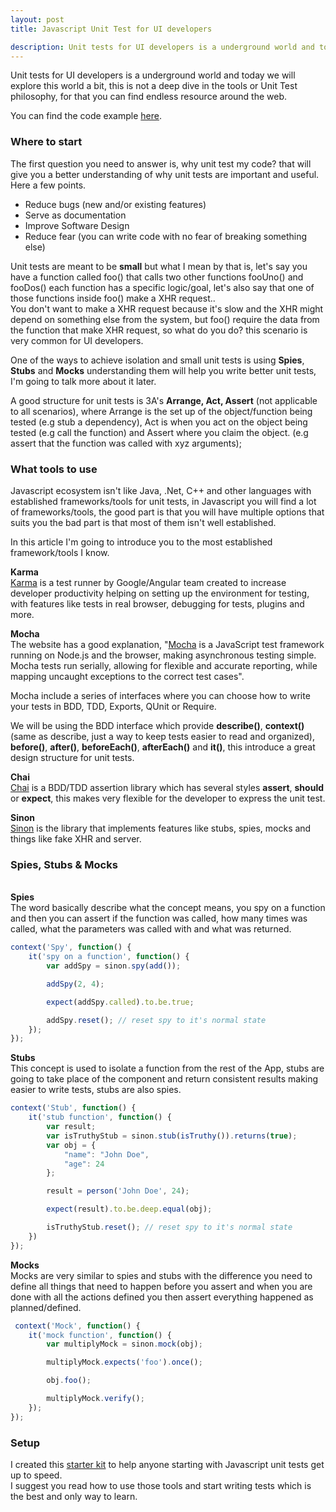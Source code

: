 ```yaml
---
layout: post
title: Javascript Unit Test for UI developers

description: Unit tests for UI developers is a underground world and today we will explore this world a bit, this is not a deep dive in the tools or Unit Test philosophy, for that you can find endless resource around the web.
---
```


Unit tests for UI developers is a underground world and today we will explore this world a bit, this is not a deep dive in the tools or Unit Test philosophy, for that you can find endless resource around the web.

You can find the code example <a href="https://github.com/weblancaster/karma-mocha-chai-sinon" target="_blank" title="karma-mocha-chai-sinon starter kit">here</a>.

### Where to start

The first question you need to answer is, why unit test my code? that will give you a better understanding of why unit tests are important and useful. <br>
Here a few points.

- Reduce bugs (new and/or existing features)
- Serve as documentation
- Improve Software Design
- Reduce fear (you can write code with no fear of breaking something else)

Unit tests are meant to be **small** but what I mean by that is, let's say you have a function called foo() that calls two other functions fooUno() and fooDos() each function has a specific logic/goal, let's also say that one of those functions inside foo() make a XHR request.. <br>
You don't want to make a XHR request because it's slow and the XHR might depend on something else from the system, but foo() require the data from the function that make XHR request, so what do you do? this scenario is very common for UI developers.

One of the ways to achieve isolation and small unit tests is using **Spies**, **Stubs** and **Mocks** understanding them will help you write better unit tests, I'm going to talk more about it later.

A good structure for unit tests is 3A's **Arrange, Act, Assert** (not applicable to all scenarios), where Arrange is the set up of the object/function being tested (e.g stub a dependency), Act is when you act on the object being tested (e.g call the function) and Assert where you claim the object. (e.g assert that the function was called with xyz arguments);

### What tools to use

Javascript ecosystem isn't like Java, .Net, C++ and other languages with established frameworks/tools for unit tests, in Javascript you will find a lot of frameworks/tools, the good part is that you will have multiple options that suits you the bad part is that most of them isn't well established.

In this article I'm going to introduce you to the most established framework/tools I know.

**Karma** <br>
<a href="http://karma-runner.github.io/0.13/index.html" target="_blank" title="Karma.js">Karma</a> is a test runner by Google/Angular team created to increase developer productivity helping on setting up the environment for testing, with features like tests in real browser, debugging for tests, plugins and more.

**Mocha** <br>
The website has a good explanation, "<a href="http://mochajs.org/" target="_blank" title="Mocha.js">Mocha</a> is a JavaScript test framework running on Node.js and the browser, making asynchronous testing simple. Mocha tests run serially, allowing for flexible and accurate reporting, while mapping uncaught exceptions to the correct test cases".

Mocha include a series of interfaces where you can choose how to write your tests in BDD, TDD, Exports, QUnit or Require.

We will be using the BDD interface which provide **describe()**, **context()** (same as describe, just a way to keep tests easier to read and organized), **before()**, **after()**, **beforeEach()**, **afterEach()** and **it()**, this introduce a great design structure for unit tests.

**Chai** <br>
<a href="http://chaijs.com/" target="_blank" title="Chai.js">Chai</a> is a BDD/TDD assertion library which has several styles **assert**, **should** or **expect**, this makes very flexible for the developer to express the unit test.

**Sinon** <br>
<a href="http://sinonjs.org/" target="_blank" title="Sinon.js">Sinon</a> is the library that implements features like stubs, spies, mocks and things like fake XHR and server.

### Spies, Stubs & Mocks

<br>**Spies** <br>
The word basically describe what the concept means, you spy on a function and then you can assert if the function was called, how many times was called, what the parameters was called with and what was returned.

```javascript
context('Spy', function() {
    it('spy on a function', function() {
        var addSpy = sinon.spy(add());

        addSpy(2, 4);

        expect(addSpy.called).to.be.true;

        addSpy.reset(); // reset spy to it's normal state
    });
});
```

**Stubs** <br>
This concept is used to isolate a function from the rest of the App, stubs are going to take place of the component and return consistent results making easier to write tests, stubs are also spies.

```javascript
context('Stub', function() {
    it('stub function', function() {
        var result;
        var isTruthyStub = sinon.stub(isTruthy()).returns(true);
        var obj = {
            "name": "John Doe",
            "age": 24
        };

        result = person('John Doe', 24);

        expect(result).to.be.deep.equal(obj);

        isTruthyStub.reset(); // reset spy to it's normal state
    })
});
```

**Mocks** <br>
Mocks are very similar to spies and stubs with the difference you need to define all things that need to happen before you assert and when you are done with all the actions defined you then assert everything happened as planned/defined.

```javascript
 context('Mock', function() {
    it('mock function', function() {
        var multiplyMock = sinon.mock(obj);

        multiplyMock.expects('foo').once();

        obj.foo();

        multiplyMock.verify();
    });
});
```

### Setup

I created this <a href="https://github.com/weblancaster/karma-mocha-chai-sinon" target="_blank" title="karma-mocha-chai-sinon starter kit">starter kit</a> to help anyone starting with Javascript unit tests get up to speed. <br>
I suggest you read how to use those tools and start writing tests which is the best and only way to learn.
